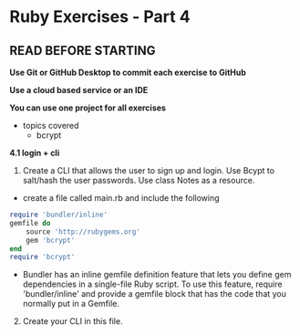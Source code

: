 # Ruby Exercises - Part 4

## READ BEFORE STARTING

**Use Git or GitHub Desktop to commit each exercise  to GitHub** <br>

**Use a cloud based service or an IDE**<br>

**You can use one project for all exercises**<br>

- topics covered
  - bcrypt

**4.1 login + cli**
1. Create a CLI that allows the user to sign up and login. Use Bcypt to salt/hash the user passwords.
   Use class Notes as a resource.

- create a file called main.rb and include the following

```ruby
require 'bundler/inline'
gemfile do
    source 'http://rubygems.org'
    gem 'bcrypt'
end
require 'bcrypt'
```
- Bundler has an inline gemfile definition feature that lets you define gem dependencies in a single-file Ruby script. To use this feature, require 'bundler/inline' and provide a gemfile block that has the code that you normally put in a Gemfile.

2. Create your CLI in this file. 

